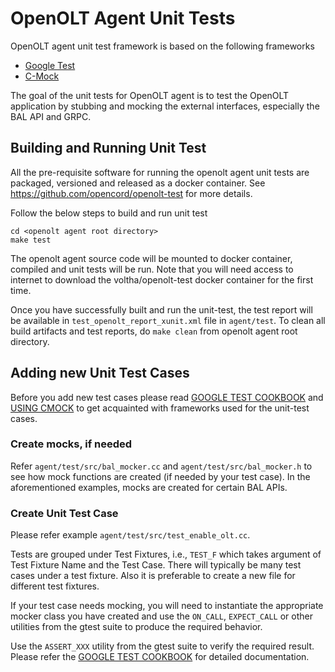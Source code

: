 # OpenOLT Agent Unit Tests

OpenOLT agent unit test framework is based on the following frameworks

- [Google Test](https://github.com/google/googletest)
- [C-Mock](https://github.com/hjagodzinski/C-Mock)

The goal of the unit tests for OpenOLT agent is to test the OpenOLT application
by stubbing and mocking the external interfaces, especially the BAL API and
GRPC.

## Building and Running Unit Test

All the pre-requisite software for running the openolt agent unit tests are
packaged, versioned and released as a docker container. See
https://github.com/opencord/openolt-test for more details.

Follow the below steps to build and run unit test

```shell
cd <openolt agent root directory>
make test
```

The openolt agent source code will be mounted to docker container, compiled and
unit tests will be run.  Note that you will need access to internet to download
the voltha/openolt-test docker container for the first time.

Once you have successfully built and run the unit-test, the test report will be
available in `test_openolt_report_xunit.xml` file in `agent/test`.  To clean
all build artifacts and test reports, do `make clean` from openolt agent root
directory.

## Adding new Unit Test Cases

Before you add new test cases please read [GOOGLE TEST
COOKBOOK](https://github.com/google/googletest/blob/master/googlemock/docs/cook_book.md)
and [USING CMOCK](https://github.com/hjagodzinski/C-Mock/blob/master/README.md)
to get acquainted with frameworks used for the unit-test cases.

### Create mocks, if needed

Refer `agent/test/src/bal_mocker.cc` and `agent/test/src/bal_mocker.h` to see
how mock functions are created (if needed by your test case). In the
aforementioned examples, mocks are created for certain BAL APIs.

### Create Unit Test Case

Please refer example `agent/test/src/test_enable_olt.cc`.

Tests are grouped under Test Fixtures, i.e., `TEST_F` which takes argument of
Test Fixture Name and the Test Case. There will typically be many test cases
under a test fixture. Also it is preferable to create a new file for different
test fixtures.

If your test case needs mocking, you will need to instantiate the appropriate
mocker class you have created and use the `ON_CALL`, `EXPECT_CALL` or other
utilities from the gtest suite to produce the required behavior.

Use the `ASSERT_XXX` utility from the gtest suite to verify the required
result.  Please refer the [GOOGLE TEST
COOKBOOK](https://github.com/google/googletest/blob/master/googlemock/docs/cook_book.md)
for detailed documentation.

